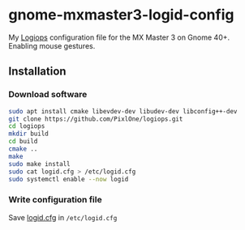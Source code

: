 # gnome-mxmaster3-logid-config
My [Logiops](https://github.com/PixlOne/logiops) configuration file for the MX Master 3 on Gnome 40+. \
Enabling mouse gestures.

## Installation

### Download software

```sh
sudo apt install cmake libevdev-dev libudev-dev libconfig++-dev
git clone https://github.com/PixlOne/logiops.git
cd logiops
mkdir build
cd build
cmake ..
make
sudo make install
sudo cat logid.cfg > /etc/logid.cfg
sudo systemctl enable --now logid
```

### Write configuration file

Save [logid.cfg](logid.cfg) in `/etc/logid.cfg`
